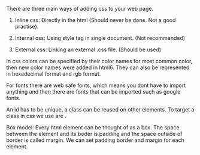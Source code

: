 There are three main ways of adding css to your web page.

1. Inline css: Directly in the html (Should never be done. Not a good practise).

2. Internal css: Using style tag in single document. (Not recommended)

3. External css: Linking an external .css file. (Should be used)


In css colors can be specified by their color names for most common color, then new color names were added in html6. They can also be represented in hexadecimal format and rgb format.


For fonts there are web safe fonts, which means you dont have to import anything and then there are fonts that can be imported such as google fonts.

An id has to be unique, a class can be reused on other elements. To target a class in css we use are .


Box model: Every html element can be thought of as a box. The space between the element and its boder is padding and the space outside of border is called margin. We can set padding border and margin for each element.